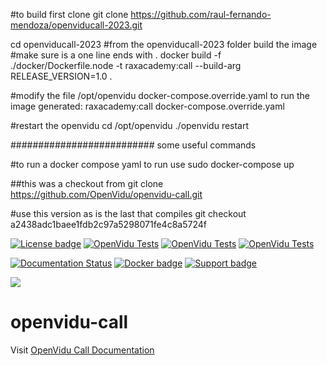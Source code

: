 #to build first clone 
git clone https://github.com/raul-fernando-mendoza/openviducall-2023.git

cd openviducall-2023
#from the openviducall-2023 folder build the image 
#make sure is a one line ends with .
docker build -f ./docker/Dockerfile.node -t raxacademy:call --build-arg RELEASE_VERSION=1.0 .

#modify the file /opt/openvidu docker-compose.override.yaml to run the image generated: raxacademy:call
docker-compose.override.yaml

#restart the openvidu 
cd /opt/openvidu
./openvidu restart

########################## some useful commands

#to run a docker compose yaml
to run use
sudo docker-compose up


##this was a checkout from
git clone https://github.com/OpenVidu/openvidu-call.git

#use this version as is the last that compiles
git checkout a2438adc1baee1fdb2c97a5298071fe4c8a5724f



[![License badge](https://img.shields.io/badge/license-Apache2-orange.svg)](http://www.apache.org/licenses/LICENSE-2.0)
[![OpenVidu Tests](https://github.com/OpenVidu/openvidu/actions/workflows/openvidu-ce-test.yml/badge.svg)](https://github.com/OpenVidu/openvidu/actions/workflows/openvidu-ce-test.yml)
[![OpenVidu Tests](https://github.com/OpenVidu/openvidu/actions/workflows/openvidu-components-angular-E2E.yml/badge.svg)](https://github.com/OpenVidu/openvidu/actions/workflows/openvidu-components-angular-E2E.yml)
[![OpenVidu Tests](https://github.com/OpenVidu/openvidu-call/actions/workflows/openvidu-call-e2e-test.yml/badge.svg)](https://github.com/OpenVidu/openvidu-call/actions/workflows/openvidu-call-e2e-test.yml)

[![Documentation Status](https://readthedocs.org/projects/openvidu/badge/?version=stable)](https://docs.openvidu.io/en/stable/?badge=stable)
[![Docker badge](https://img.shields.io/docker/pulls/fiware/orion.svg)](https://hub.docker.com/r/openvidu/openvidu-call/)
[![Support badge](https://img.shields.io/badge/support-sof-yellowgreen.svg)](https://openvidu.discourse.group/)

[![][openvidulogo]](http://openvidu.io)

# openvidu-call

[openvidulogo]: https://secure.gravatar.com/avatar/5daba1d43042f2e4e85849733c8e5702?s=120

Visit [OpenVidu Call Documentation](https://openvidu.io/openvidu-call)
